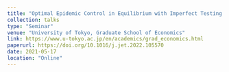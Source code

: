 ```yaml
---
title: "Optimal Epidemic Control in Equilibrium with Imperfect Testing and Enforcement"
collection: talks
type: "Seminar"
venue: "University of Tokyo, Graduate School of Economics"
link: https://www.u-tokyo.ac.jp/en/academics/grad_economics.html
paperurl: https://doi.org/10.1016/j.jet.2022.105570
date: 2021-05-17
location: "Online"
---
```

